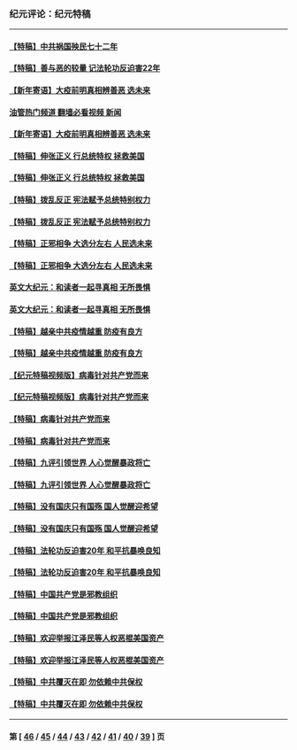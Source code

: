 ### 纪元评论：纪元特稿
---
#### [【特稿】中共祸国殃民七十二年](../../pages/nsc424/n13272607.md?03050330) 
#### [【特稿】善与恶的较量 记法轮功反迫害22年](../../pages/nsc424/n13086597.md?03050330) 
#### [【新年寄语】大疫前明真相辨善恶 选未来](../../pages/nsc424/n12660855.md?03050330) 
#### [油管热门频道 翻墙必看视频 新闻](ok?03050330)
#### [【新年寄语】大疫前明真相辨善恶 选未来](../../pages/nsc424/n12660855.md?03050330) 
#### [【特稿】伸张正义 行总统特权 拯救美国](../../pages/nsc424/n12616806.md?03050330) 
#### [【特稿】伸张正义 行总统特权 拯救美国](../../pages/nsc424/n12616806.md?03050330) 
#### [【特稿】拨乱反正 宪法赋予总统特别权力](../../pages/nsc424/n12598306.md?03050330) 
#### [【特稿】拨乱反正 宪法赋予总统特别权力](../../pages/nsc424/n12598306.md?03050330) 
#### [【特稿】正邪相争 大选分左右 人民选未来](../../pages/nsc424/n12545208.md?03050330) 
#### [【特稿】正邪相争 大选分左右 人民选未来](../../pages/nsc424/n12545208.md?03050330) 
#### [英文大纪元：和读者一起寻真相 无所畏惧](../../pages/nsc424/n12542027.md?03050330) 
#### [英文大纪元：和读者一起寻真相 无所畏惧](../../pages/nsc424/n12542027.md?03050330) 
#### [【特稿】越亲中共疫情越重 防疫有良方](../../pages/nsc424/n12042989.md?03050330) 
#### [【特稿】越亲中共疫情越重 防疫有良方](../../pages/nsc424/n12042989.md?03050330) 
#### [【纪元特稿视频版】病毒针对共产党而来](../../pages/nsc424/n11977328.md?03050330) 
#### [【纪元特稿视频版】病毒针对共产党而来](../../pages/nsc424/n11977328.md?03050330) 
#### [【特稿】病毒针对共产党而来](../../pages/nsc424/n11928818.md?03050330) 
#### [【特稿】病毒针对共产党而来](../../pages/nsc424/n11928818.md?03050330) 
#### [【特稿】九评引领世界 人心觉醒暴政将亡](../../pages/nsc424/n11660496.md?03050330) 
#### [【特稿】九评引领世界 人心觉醒暴政将亡](../../pages/nsc424/n11660496.md?03050330) 
#### [【特稿】没有国庆只有国殇 国人觉醒迎希望](../../pages/nsc424/n11549354.md?03050330) 
#### [【特稿】没有国庆只有国殇 国人觉醒迎希望](../../pages/nsc424/n11549354.md?03050330) 
#### [【特稿】法轮功反迫害20年 和平抗暴唤良知](../../pages/nsc424/n11389135.md?03050330) 
#### [【特稿】法轮功反迫害20年 和平抗暴唤良知](../../pages/nsc424/n11389135.md?03050330) 
#### [【特稿】中国共产党是邪教组织](../../pages/nsc424/n11355551.md?03050330) 
#### [【特稿】中国共产党是邪教组织](../../pages/nsc424/n11355551.md?03050330) 
#### [【特稿】欢迎举报江泽民等人权恶棍美国资产](../../pages/nsc424/n11303040.md?03050330) 
#### [【特稿】欢迎举报江泽民等人权恶棍美国资产](../../pages/nsc424/n11303040.md?03050330) 
#### [【特稿】中共覆灭在即 勿依赖中共保权](../../pages/nsc424/n11278510.md?03050330) 
#### [【特稿】中共覆灭在即 勿依赖中共保权](../../pages/nsc424/n11278510.md?03050330) 

---
#### 第 [ [46](./46.md?03050330) / [45](./45.md?03050330) / [44](./44.md?03050330) / [43](./43.md?03050330) / [42](./42.md?03050330) / [41](./41.md?03050330) / [40](./40.md?03050330) / [39](./39.md?03050330) ] 页
